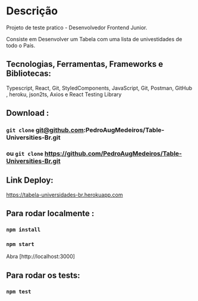 # Descrição

Projeto de teste pratico - Desenvolvedor Frontend Junior.

Consiste em Desenvolver um Tabela com uma lista de univestidades de todo o País.

## Tecnologias, Ferramentas, Frameworks e Bibliotecas:
 Typescript, React, Git, StyledComponents, JavaScript, Git, Postman, GitHub , heroku, json2ts, Axios  e React Testing Library

## Download :

### `git clone` git@github.com:PedroAugMedeiros/Table-Universities-Br.git
### ou  `git clone` https://github.com/PedroAugMedeiros/Table-Universities-Br.git

## Link Deploy:
https://tabela-universidades-br.herokuapp.com

## Para rodar localmente :

### `npm install`
### `npm start`

Abra [http://localhost:3000]

## Para rodar os tests:

### `npm test`
